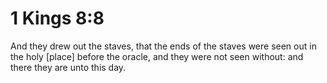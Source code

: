 # 1 Kings 8:8

And they drew out the staves, that the ends of the staves were seen out in the holy [place] before the oracle, and they were not seen without: and there they are unto this day.